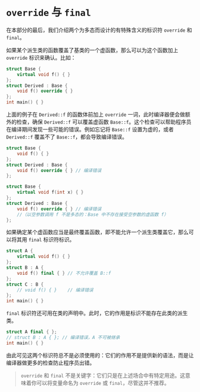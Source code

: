 # `override` 与 `final`

在本部分的最后，我们介绍两个为多态而设计的有特殊含义的标识符 `override` 和 `final`。

如果某个派生类的函数覆盖了基类的一个虚函数，那么可以为这个函数加上 `override` 标识来确认。比如：
```cpp codemo(show)
struct Base {
    virtual void f() { }
};
struct Derived : Base {
    void f() override { }
};
int main() { }
```
上面的例子在 `Derived::f` 的函数体前加上 `override` 一词，此时编译器便会做额外的检查，确保 `Derived::f` 可以覆盖虚函数 `Base::f`。这个检查可以帮助程序员在编译期间发现一些可能的错误。例如忘记将 `Base::f` 设置为虚的，或者 `Derived::f` 覆盖不了 `Base::f`，都会导致编译错误。
```cpp
struct Base {
    void f() { }
};
struct Derived : Base {
    void f() override { } // 编译错误
};
```

```cpp
struct Base {
    virtual void f(int x) { }
};
struct Derived : Base {
    void f() override { } // 编译错误
    //（以空参数调用 f 不是多态的：Base 中不存在接受空参数的虚函数 f）
};
```

如果确定某个虚函数应当是最终覆盖函数，即不能允许一个派生类覆盖它，那么可以将其用 `final` 标识符标识。
```cpp codemo(show)
struct A {
    virtual void f() { }
};
struct B : A {
    void f() final { } // 不允许覆盖 B::f
};
struct C : B {
    // void f() { }    // 编译错误
};
int main() { }
```

`final` 标识符还可用在类的声明中。此时，它的作用是标识不能存在此类的派生类。
```cpp codemo(show)
struct A final { };
// struct B : A { }; // 编译错误，A 不可被继承
int main() { }
```

由此可见这两个标识符总不是必须使用的：它们的作用不是提供新的语法，而是让编译器做更多的检查防止程序员出错。

> `override` 和 `final` 不是关键字：它们只是在上述场合中有特定用途。这意味着你可以将变量命名为 `override` 或 `final`，尽管这并不推荐。
